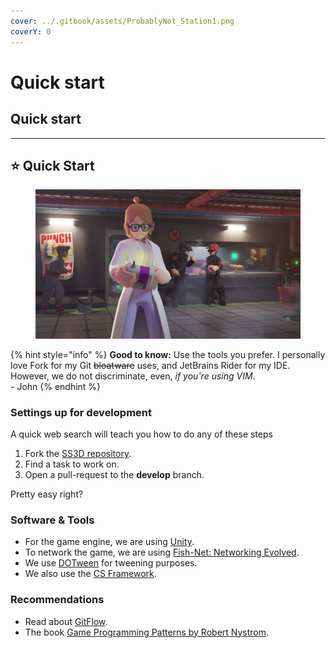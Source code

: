 ```yaml
---
cover: ../.gitbook/assets/ProbablyNot_Station1.png
coverY: 0
---
```


# Quick start

## Quick start

***

###

## ⭐ Quick Start

<figure><img src=".gitbook/assets/ProbablyNot_PDA.png" alt=""><figcaption></figcaption></figure>

{% hint style="info" %}
**Good to know:** Use the tools you prefer. I personally love Fork for my Git ~~bloatware~~ uses, and JetBrains Rider for my IDE. However, we do not discriminate, even, _if you're using VIM_.\
\- John
{% endhint %}

### Settings up for development

A quick web search will teach you how to do any of these steps

1. Fork the [SS3D repository](https://github.com/RE-SS3D/SS3D).
2. Find a task to work on.
3. Open a pull-request to the **develop** branch.

Pretty easy right?

### Software & Tools

* For the game engine, we are using [Unity](https://unity.com/).
* To network the game, we are using [Fish-Net: Networking Evolved](https://github.com/FirstGearGames/FishNet).
* We use [DOTween](http://dotween.demigiant.com/) for tweening purposes.
* We also use the [CS Framework](https://github.com/coimbrastudios/framework).

### Recommendations

* Read about [GitFlow](https://www.red-gate.com/simple-talk/devops/tools/getting-started-with-gitflow/).
* The book [Game Programming Patterns by Robert Nystrom](https://gameprogrammingpatterns.com/).
